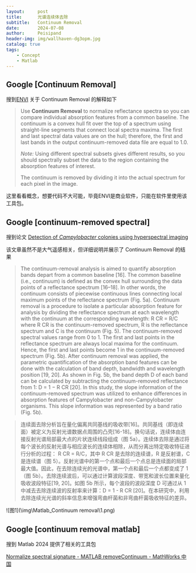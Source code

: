 ```yaml
---
layout:     post
title:      光谱连续体去除
subtitle:   Continuum Removal
date:       2024-07-08
author:     Peisipand
header-img: img/wallhaven-dg3opm.jpg
catalog: true
tags:
    - Concept
    - Matlab
---
```


## Google [Continuum Removal]

搜到[ENVI](https://www.nv5geospatialsoftware.com/docs/ContinuumRemoval.html) 关于 Continuum Removal 的解释如下

> Use **Continuum Removal** to normalize reflectance spectra so you can compare individual absorption features from a common baseline. The continuum is a convex hull fit over the top of a spectrum using straight-line segments that connect local spectra maxima. The first and last spectral data values are on the hull; therefore, the first and last bands in the output continuum-removed data file are equal to 1.0.
>
> *Note:* Using different spectral subsets gives different results, so you should spectrally subset the data to the region containing the absorption features of interest.
>
> The continuum is removed by dividing it into the actual spectrum for each pixel in the image.
>

这里看看概念，想要代码不大可能，毕竟ENVI是商业软件，只能在软件里使用该工具包。

## Google [continuum-removed spectral]

搜到论文 [Detection of *Campylobacter* colonies using hyperspectral imaging](https://link.springer.com/article/10.1007/s11694-010-9094-0)

该文章虽然不是大气遥感相关，但详细说明并展示了 Continuum Removal 的结果

> The continuum-removal analysis is aimed to quantify absorption bands depart from a common baseline [16]. The common baseline (i.e., continuum) is defined as the convex hull surrounding the data points of a reflectance spectrum [16–18]. In other words, the continuum consists of piecewise continuous lines connecting local maximum points of the reflectance spectrum (Fig. 5a). Continuum removal is a procedure to isolate a particular absorption feature for analysis by dividing the reflectance spectrum at each wavelength with the continuum at the corresponding wavelength: R CR  = R/C where R CR is the continuum-removed spectrum, R is the reflectance spectrum and C is the continuum (Fig. 5). The continuum-removed spectral values range from 0 to 1. The first and last points in the reflectance spectrum are always local maxima for the continuum. Hence, the first and last points become 1 in the continuum-removed spectrum (Fig. 5b). After continuum removal was applied, the parametric quantification of the absorption band features can be done with the calculation of band depth, bandwidth and wavelength position [19, 20]. As shown in Fig. 5b, the band depth D of each band can be calculated by subtracting the continuum-removed reflectance from 1: D = 1 − R CR [20]. In this study, the slope information of the continuum-removed spectrum was utilized to enhance differences in absorption features of Campylobacter and non-Campylobacter organisms. This slope information was represented by a band ratio (Fig. 5b).

>连续面去除分析旨在量化偏离共同基线的吸收带[16]。共同基线（即连续面）被定义为反射光谱数据点周围的凸壳[16-18]。换句话说，连续体由连接反射光谱局部最大点的片状连续线段组成（图 5a）。连续体去除是通过将每个波长的反射光谱与相应波长的连续体相除，从而分离出特定吸收特征进行分析的过程： R CR = R/C，其中 R CR 是去除的连续谱，R 是反射谱，C 是连续谱（图 5）。反射光谱中的第一个点和最后一个点总是连续面的局部最大值。因此，在去除连续光的光谱中，第一个点和最后一个点都变成了 1（图 5b）。去除连续波后，可以通过计算波段深度、带宽和波长位置来量化吸收波段特征[19, 20]。如图 5b 所示，每个波段的波段深度 D 可通过从 1 中减去去除连续波的反射率来计算：D = 1 - R CR [20]。在本研究中，利用去除连续光光谱的斜率信息来增强弯曲杆菌和非弯曲杆菌吸收特征的差异。

![图1](\img\Matlab_Continuum removal\1.png)

## Google [continuum removal matlab]

搜到 Matlab 2024 提供了相关的工具包

[Normalize spectral signature - MATLAB removeContinuum - MathWorks 中国](https://ww2.mathworks.cn/help/images/ref/removecontinuum.html)

